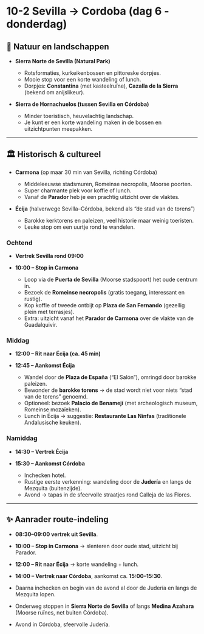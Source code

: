 # 10-2 Sevilla -> Cordoba (dag 6 - donderdag)

## 🌿 Natuur en landschappen

* **Sierra Norte de Sevilla (Natural Park)**

  * Rotsformaties, kurkeikenbossen en pittoreske dorpjes.
  * Mooie stop voor een korte wandeling of lunch.
  * Dorpjes: **Constantina** (met kasteelruïne), **Cazalla de la Sierra** (bekend om anijslikeur).

* **Sierra de Hornachuelos (tussen Sevilla en Córdoba)**

  * Minder toeristisch, heuvelachtig landschap.
  * Je kunt er een korte wandeling maken in de bossen en uitzichtpunten meepakken.

---

## 🏛 Historisch & cultureel

* **Carmona** (op maar 30 min van Sevilla, richting Córdoba)

  * Middeleeuwse stadsmuren, Romeinse necropolis, Moorse poorten.
  * Super charmante plek voor koffie of lunch.
  * Vanaf de **Parador** heb je een prachtig uitzicht over de vlaktes.

* **Écija** (halverwege Sevilla–Córdoba, bekend als “de stad van de torens”)

  * Barokke kerktorens en paleizen, veel historie maar weinig toeristen.
  * Leuke stop om een uurtje rond te wandelen.


### Ochtend

* **Vertrek Sevilla rond 09:00**
* **10:00 – Stop in Carmona**

  * Loop via de **Puerta de Sevilla** (Moorse stadspoort) het oude centrum in.
  * Bezoek de **Romeinse necropolis** (gratis toegang, interessant en rustig).
  * Kop koffie of tweede ontbijt op **Plaza de San Fernando** (gezellig plein met terrasjes).
  * Extra: uitzicht vanaf het **Parador de Carmona** over de vlakte van de Guadalquivir.

### Middag

* **12:00 – Rit naar Écija (ca. 45 min)**
* **12:45 – Aankomst Écija**

  * Wandel door de **Plaza de España** (“El Salón”), omringd door barokke paleizen.
  * Bewonder de **barokke torens** → de stad wordt niet voor niets “stad van de torens” genoemd.
  * Optioneel: bezoek **Palacio de Benamejí** (met archeologisch museum, Romeinse mozaïeken).
  * Lunch in Écija → suggestie: **Restaurante Las Ninfas** (traditionele Andalusische keuken).

### Namiddag

* **14:30 – Vertrek Écija**
* **15:30 – Aankomst Córdoba**

  * Inchecken hotel.
  * Rustige eerste verkenning: wandeling door de **Judería** en langs de Mezquita (buitenzijde).
  * Avond → tapas in de sfeervolle straatjes rond Calleja de las Flores.

---

## ✨ Aanrader route-indeling

* **08:30–09:00 vertrek uit Sevilla**.
* **10:00 – Stop in Carmona** → slenteren door oude stad, uitzicht bij Parador.
* **12:00 – Rit naar Écija** → korte wandeling + lunch.
* **14:00 – Vertrek naar Córdoba**, aankomst ca. **15:00–15:30**.
* Daarna inchecken en begin van de avond al door de Judería en langs de Mezquita lopen.

* Onderweg stoppen in **Sierra Norte de Sevilla** of langs **Medina Azahara** (Moorse ruïnes, net buiten Córdoba).
* Avond in Córdoba, sfeervolle Judería.
